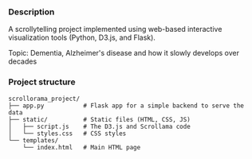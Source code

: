 ### Description

A scrollytelling project implemented using web-based interactive visualization tools (Python, D3.js, and Flask).

Topic: Dementia, Alzheimer's disease and how it slowly develops over decades

### Project structure

```
scrollorama_project/
├── app.py           # Flask app for a simple backend to serve the data
├── static/          # Static files (HTML, CSS, JS)
│   ├── script.js    # The D3.js and Scrollama code
│   └── styles.css   # CSS styles
└── templates/
    └── index.html   # Main HTML page
```
